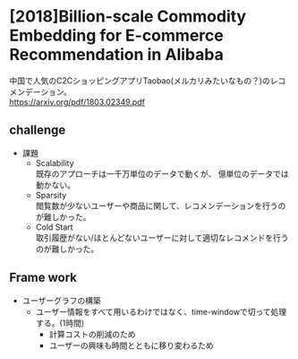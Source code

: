 # [2018]Billion-scale Commodity Embedding for E-commerce Recommendation in Alibaba  
中国で人気のC2CショッピングアプリTaobao(メルカリみたいなもの？)のレコメンデーション。  
https://arxiv.org/pdf/1803.02349.pdf
  
## challenge  
- 課題
  - Scalability  
    既存のアプローチは一千万単位のデータで動くが、
    億単位のデータでは動かない。
  - Sparsity  
    閲覧数が少ないユーザーや商品に関して、レコメンデーションを行うのが難しかった。  
  - Cold Start  
    取引履歴がない/ほとんどないユーザーに対して適切なレコメンドを行うのが難しかった。  
    
## Frame work  
- ユーザーグラフの構築  
  - ユーザー情報をすべて用いるわけではなく、time-windowで切って処理する。(1時間) 
    - 計算コストの削減のため
    - ユーザーの興味も時間とともに移り変わるため
  



